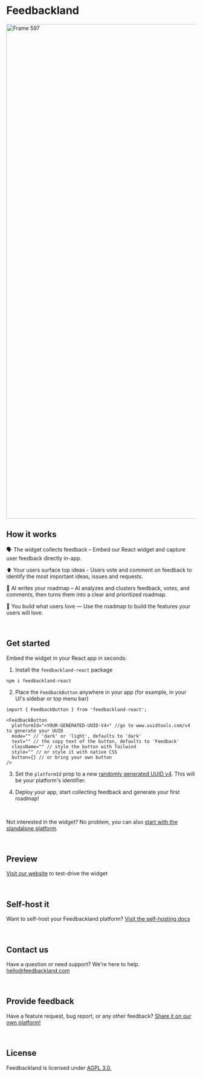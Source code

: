 # Feedbackland

<img width="2473" height="1307" alt="Frame 597" src="https://github.com/user-attachments/assets/a7611449-52df-4c55-be52-7bafb822778c" />

## How it works

🗣️ The widget collects feedback – Embed our React widget and capture user feedback directly in-app.

⬆️ Your users surface top ideas - Users vote and comment on feedback to identify the most important ideas, issues and requests.

🤖 AI writes your roadmap – AI analyzes and clusters feedback, votes, and comments, then turns them into a clear and prioritized roadmap.

🚀 You build what users love — Use the roadmap to build the features your users will love.

&nbsp;
&nbsp;

## Get started

Embed the widget in your React app in seconds:

1. Install the `feedbackland-react` package
```
npm i feedbackland-react
```
2. Place the `FeedbackButton` anywhere in your app (for example, in your UI's sidebar or top menu bar)
```tsx
import { FeedbackButton } from 'feedbackland-react';

<FeedbackButton
  platformId="<YOUR-GENERATED-UUID-V4>" //go to www.uuidtools.com/v4 to generate your UUID
  mode="" // 'dark' or 'light', defaults to 'dark'
  text="" // the copy text of the button, defaults to 'Feedback'
  className="" // style the button with Tailwind
  style="" // or style it with native CSS
  button={} // or bring your own button
/>
```
3. Set the `platformId` prop to a new [randomly generated UUID v4](https://www.uuidtools.com/v4). This will be your platform's identifier.

4. Deploy your app, start collecting feedback and generate your first roadmap!

&nbsp;

Not interested in the widget? No problem, you can also [start with the standalone platform](https://get-started.feedbackland.com).

&nbsp;

## Preview

[Visit our website](https://www.feedbackland.com) to test-drive the widget

&nbsp;
&nbsp;

## Self-host it

Want to self-host your Feedbackland platform? [Visit the self-hosting docs](https://github.com/feedbackland/feedbackland/blob/main/SELFHOSTING.md)

&nbsp;
&nbsp;

## Contact us

Have a question or need support? We're here to help. [hello@feedbackland.com](mailto:hello@feedbackland.com)

&nbsp;
&nbsp;

## Provide feedback

Have a feature request, bug report, or any other feedback? [Share it on our own platform!](https://dogfood.feedbackland.com)

&nbsp;
&nbsp;

## License

Feedbackland is licensed under [AGPL 3.0.](https://github.com/feedbackland/feedbackland?tab=AGPL-3.0-1-ov-file)
